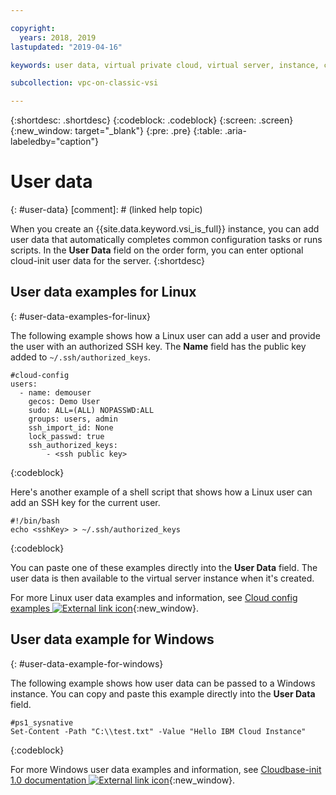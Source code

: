 ```yaml
---

copyright:
  years: 2018, 2019
lastupdated: "2019-04-16"

keywords: user data, virtual private cloud, virtual server, instance, configuration task, script

subcollection: vpc-on-classic-vsi

---
```


{:shortdesc: .shortdesc}
{:codeblock: .codeblock}
{:screen: .screen}
{:new_window: target="_blank"}
{:pre: .pre}
{:table: .aria-labeledby="caption"}

# User data
{: #user-data}
[comment]: # (linked help topic)

When you create an {{site.data.keyword.vsi_is_full}} instance, you can add user data that automatically completes common configuration tasks or runs scripts. In the **User Data** field on the order form, you can enter optional cloud-init user data for the server.
{:shortdesc}

## User data examples for Linux 
{: #user-data-examples-for-linux}

The following example shows how a Linux user can add a user and provide the user with an authorized SSH key. The **Name** field has the public key added to `~/.ssh/authorized_keys`. 

```
#cloud-config
users:
  - name: demouser
    gecos: Demo User
    sudo: ALL=(ALL) NOPASSWD:ALL
    groups: users, admin
    ssh_import_id: None
    lock_passwd: true
    ssh_authorized_keys:
        - <ssh public key>
```
{:codeblock}

Here's another example of a shell script that shows how a Linux user can add an SSH key for the current user.

```
#!/bin/bash
echo <sshKey> > ~/.ssh/authorized_keys
```
{:codeblock}

You can paste one of these examples directly into the **User Data** field. The user data is then available to the virtual server instance when it's created. 

For more Linux user data examples and information, see [Cloud config examples ![External link icon](../icons/launch-glyph.svg "External link icon")](https://cloudinit.readthedocs.io/en/18.5/topics/examples.html){:new_window}.

## User data example for Windows
{: #user-data-example-for-windows}

The following example shows how user data can be passed to a Windows instance. You can copy and paste this example directly into the **User Data** field.

```
#ps1_sysnative
Set-Content -Path "C:\\test.txt" -Value "Hello IBM Cloud Instance"
```
{:codeblock}

For more Windows user data examples and information, see [Cloudbase-init 1.0 documentation ![External link icon](../icons/launch-glyph.svg "External link icon")](https://cloudbase-init.readthedocs.io/en/latest/userdata.html){:new_window}.
